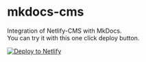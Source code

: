 # mkdocs-cms
Integration of Netlify-CMS with MkDocs.  
You can try it with this one click deploy button.

<a href="https://app.netlify.com/start/deploy?repository=https://github.com/capriosa/phenomic-cms"> <img src="https://www.netlify.com/img/deploy/button.svg" title="Deploy to Netlify"> </a>
